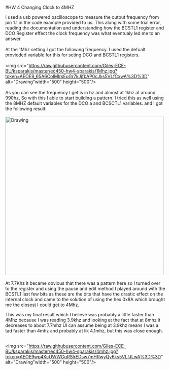 #HW 4 Changing Clock to 4MHZ

I used a usb powered oscilloscope to measure the output frequency from pin 1.1 in the code example provided to us. This along with some trial error, reading the documentation and understanding how the BCSTL1 register and DCO Register effect the clock frequency was what eventualy led me to an answer. <br /> <br />At the 1Mhz setting I got the following frequency. I used the defualt provieded variable for this for seting DCO and BCSTL1 registers.
<br />
<br />
<img src="https://raw.githubusercontent.com/Giles-ECE-BU/ksparakis/master/ec450-hw4-sparakis/1Mhz.jpg?token=AEOE9_65A6ColMIrsEuGr7kJjfbAP0cJks5VLfCxwA%3D%3D" alt="Drawing"width="500" height="500"/>
<br />
<br />
As you can see the frequency I get is in hz and almost at 1khz at around 990hz, So with this I able to start building a pattern. I tried this as well using the 8MHZ default variables for the DCO a
and BCSCTL1 variables. and I got the following result:
<br />
<br />
<img src="https://raw.githubusercontent.com/Giles-ECE-BU/ksparakis/master/ec450-hw4-sparakis/8Mhz.jpg?token=AEOE98kcTUOyRIfbBp2XVN36uRHuVxZBks5VLfF0wA%3D%3D" alt="Drawing" width="500" height="500"/>
<br />
<br />
At 7.7Khz it became obvious that there was a pattern here so I turned over to the register and using the pause and edit method I played around with the BCSTL1 last
few bits as these are the bits that have the drastic effect on the internal clock and came to the solution of using the hex 0x8A which brought me the closest I could get to 4Mhz.

This was my final result which I believe was probably a little faster than 4Mhz because I was reading 3.9khz and looking at the fact that at 8mhz it decreases to about 7.7mhz UI can assume being at 3.9khz means I was a tad faster than 4mhz and probably at lik 4.1mhz, but this was close enough.
<br />
<br />

<img src="https://raw.githubusercontent.com/Giles-ECE-BU/ksparakis/master/ec450-hw4-sparakis/4mhz.jpg?token=AEOE9wp4KcUWWGqRSlrEDsw7mHRwyQy6ks5VLfJLwA%3D%3D" alt="Drawing"width="500" height="500"/>

